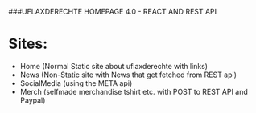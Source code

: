 ###UFLAXDERECHTE HOMEPAGE 4.0 - REACT AND REST API

# Sites:
- Home (Normal Static site about uflaxderechte with links)
- News (Non-Static site with News that get fetched from REST api)
- SocialMedia (using the META api)
- Merch (selfmade merchandise tshirt etc. with POST to REST API and Paypal)
